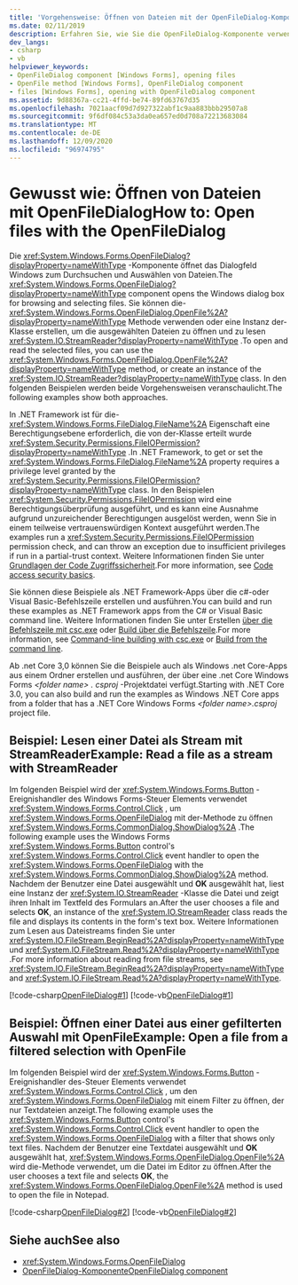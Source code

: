 ```yaml
---
title: 'Vorgehensweise: Öffnen von Dateien mit der OpenFileDialog-Komponente'
ms.date: 02/11/2019
description: Erfahren Sie, wie Sie die OpenFileDialog-Komponente verwenden, um das Dialogfeld Windows zum Durchsuchen und Auswählen von Dateien zu öffnen.
dev_langs:
- csharp
- vb
helpviewer_keywords:
- OpenFileDialog component [Windows Forms], opening files
- OpenFile method [Windows Forms], OpenFileDialog component
- files [Windows Forms], opening with OpenFileDialog component
ms.assetid: 9d88367a-cc21-4ffd-be74-89fd63767d35
ms.openlocfilehash: 7021aacf09d7d927322abf1c9aa883bbb29507a8
ms.sourcegitcommit: 9f6df084c53a3da0ea657ed0d708a72213683084
ms.translationtype: MT
ms.contentlocale: de-DE
ms.lasthandoff: 12/09/2020
ms.locfileid: "96974795"
---
```

# <a name="how-to-open-files-with-the-openfiledialog"></a><span data-ttu-id="91d52-103">Gewusst wie: Öffnen von Dateien mit OpenFileDialog</span><span class="sxs-lookup"><span data-stu-id="91d52-103">How to: Open files with the OpenFileDialog</span></span>

<span data-ttu-id="91d52-104">Die <xref:System.Windows.Forms.OpenFileDialog?displayProperty=nameWithType> -Komponente öffnet das Dialogfeld Windows zum Durchsuchen und Auswählen von Dateien.</span><span class="sxs-lookup"><span data-stu-id="91d52-104">The <xref:System.Windows.Forms.OpenFileDialog?displayProperty=nameWithType> component opens the Windows dialog box for browsing and selecting files.</span></span> <span data-ttu-id="91d52-105">Sie können die- <xref:System.Windows.Forms.OpenFileDialog.OpenFile%2A?displayProperty=nameWithType> Methode verwenden oder eine Instanz der-Klasse erstellen, um die ausgewählten Dateien zu öffnen und zu lesen <xref:System.IO.StreamReader?displayProperty=nameWithType> .</span><span class="sxs-lookup"><span data-stu-id="91d52-105">To open and read the selected files, you can use the <xref:System.Windows.Forms.OpenFileDialog.OpenFile%2A?displayProperty=nameWithType> method, or create an instance of the <xref:System.IO.StreamReader?displayProperty=nameWithType> class.</span></span> <span data-ttu-id="91d52-106">In den folgenden Beispielen werden beide Vorgehensweisen veranschaulicht.</span><span class="sxs-lookup"><span data-stu-id="91d52-106">The following examples show both approaches.</span></span>

<span data-ttu-id="91d52-107">In .NET Framework ist für die- <xref:System.Windows.Forms.FileDialog.FileName%2A> Eigenschaft eine Berechtigungsebene erforderlich, die von der-Klasse erteilt wurde <xref:System.Security.Permissions.FileIOPermission?displayProperty=nameWithType> .</span><span class="sxs-lookup"><span data-stu-id="91d52-107">In .NET Framework, to get or set the <xref:System.Windows.Forms.FileDialog.FileName%2A> property requires a privilege level granted by the <xref:System.Security.Permissions.FileIOPermission?displayProperty=nameWithType> class.</span></span> <span data-ttu-id="91d52-108">In den Beispielen <xref:System.Security.Permissions.FileIOPermission> wird eine Berechtigungsüberprüfung ausgeführt, und es kann eine Ausnahme aufgrund unzureichender Berechtigungen ausgelöst werden, wenn Sie in einem teilweise vertrauenswürdigen Kontext ausgeführt werden.</span><span class="sxs-lookup"><span data-stu-id="91d52-108">The examples run a <xref:System.Security.Permissions.FileIOPermission> permission check, and can throw an exception due to insufficient privileges if run in a partial-trust context.</span></span> <span data-ttu-id="91d52-109">Weitere Informationen finden Sie unter [Grundlagen der Code Zugriffssicherheit](/dotnet/framework/misc/code-access-security-basics).</span><span class="sxs-lookup"><span data-stu-id="91d52-109">For more information, see [Code access security basics](/dotnet/framework/misc/code-access-security-basics).</span></span>

<span data-ttu-id="91d52-110">Sie können diese Beispiele als .NET Framework-Apps über die c#-oder Visual Basic-Befehlszeile erstellen und ausführen.</span><span class="sxs-lookup"><span data-stu-id="91d52-110">You can build and run these examples as .NET Framework apps from the C# or Visual Basic command line.</span></span> <span data-ttu-id="91d52-111">Weitere Informationen finden Sie unter Erstellen [über die Befehlszeile mit csc.exe](/dotnet/csharp/language-reference/compiler-options/command-line-building-with-csc-exe) oder [Build über die Befehlszeile](/dotnet/visual-basic/reference/command-line-compiler/building-from-the-command-line).</span><span class="sxs-lookup"><span data-stu-id="91d52-111">For more information, see [Command-line building with csc.exe](/dotnet/csharp/language-reference/compiler-options/command-line-building-with-csc-exe) or [Build from the command line](/dotnet/visual-basic/reference/command-line-compiler/building-from-the-command-line).</span></span>

<span data-ttu-id="91d52-112">Ab .net Core 3,0 können Sie die Beispiele auch als Windows .net Core-Apps aus einem Ordner erstellen und ausführen, der über eine .net Core Windows Forms *\<folder name> . csproj* -Projektdatei verfügt.</span><span class="sxs-lookup"><span data-stu-id="91d52-112">Starting with .NET Core 3.0, you can also build and run the examples as Windows .NET Core apps from a folder that has a .NET Core Windows Forms *\<folder name>.csproj* project file.</span></span>

## <a name="example-read-a-file-as-a-stream-with-streamreader"></a><span data-ttu-id="91d52-113">Beispiel: Lesen einer Datei als Stream mit StreamReader</span><span class="sxs-lookup"><span data-stu-id="91d52-113">Example: Read a file as a stream with StreamReader</span></span>  
  
<span data-ttu-id="91d52-114">Im folgenden Beispiel wird der <xref:System.Windows.Forms.Button> -Ereignishandler des Windows Forms-Steuer Elements verwendet <xref:System.Windows.Forms.Control.Click> , um <xref:System.Windows.Forms.OpenFileDialog> mit der-Methode zu öffnen <xref:System.Windows.Forms.CommonDialog.ShowDialog%2A> .</span><span class="sxs-lookup"><span data-stu-id="91d52-114">The following example uses the Windows Forms <xref:System.Windows.Forms.Button> control's <xref:System.Windows.Forms.Control.Click> event handler to open the <xref:System.Windows.Forms.OpenFileDialog> with the <xref:System.Windows.Forms.CommonDialog.ShowDialog%2A> method.</span></span> <span data-ttu-id="91d52-115">Nachdem der Benutzer eine Datei ausgewählt und **OK** ausgewählt hat, liest eine Instanz der <xref:System.IO.StreamReader> -Klasse die Datei und zeigt ihren Inhalt im Textfeld des Formulars an.</span><span class="sxs-lookup"><span data-stu-id="91d52-115">After the user chooses a file and selects **OK**, an instance of the <xref:System.IO.StreamReader> class reads the file and displays its contents in the form's text box.</span></span> <span data-ttu-id="91d52-116">Weitere Informationen zum Lesen aus Dateistreams finden Sie unter <xref:System.IO.FileStream.BeginRead%2A?displayProperty=nameWithType> und <xref:System.IO.FileStream.Read%2A?displayProperty=nameWithType> .</span><span class="sxs-lookup"><span data-stu-id="91d52-116">For more information about reading from file streams, see <xref:System.IO.FileStream.BeginRead%2A?displayProperty=nameWithType> and <xref:System.IO.FileStream.Read%2A?displayProperty=nameWithType>.</span></span>  

 [!code-csharp[OpenFileDialog#1](~/samples/snippets/winforms/open-files/example1/cs/Form1.cs)]
 [!code-vb[OpenFileDialog#1](~/samples/snippets/winforms/open-files/example1/vb/Form1.vb)]  

## <a name="example-open-a-file-from-a-filtered-selection-with-openfile"></a><span data-ttu-id="91d52-117">Beispiel: Öffnen einer Datei aus einer gefilterten Auswahl mit OpenFile</span><span class="sxs-lookup"><span data-stu-id="91d52-117">Example: Open a file from a filtered selection with OpenFile</span></span>

<span data-ttu-id="91d52-118">Im folgenden Beispiel wird der <xref:System.Windows.Forms.Button> -Ereignishandler des-Steuer Elements verwendet <xref:System.Windows.Forms.Control.Click> , um den <xref:System.Windows.Forms.OpenFileDialog> mit einem Filter zu öffnen, der nur Textdateien anzeigt.</span><span class="sxs-lookup"><span data-stu-id="91d52-118">The following example uses the <xref:System.Windows.Forms.Button> control's <xref:System.Windows.Forms.Control.Click> event handler to open the <xref:System.Windows.Forms.OpenFileDialog> with a filter that shows only text files.</span></span> <span data-ttu-id="91d52-119">Nachdem der Benutzer eine Textdatei ausgewählt und **OK** ausgewählt hat, <xref:System.Windows.Forms.OpenFileDialog.OpenFile%2A> wird die-Methode verwendet, um die Datei im Editor zu öffnen.</span><span class="sxs-lookup"><span data-stu-id="91d52-119">After the user chooses a text file and selects **OK**, the <xref:System.Windows.Forms.OpenFileDialog.OpenFile%2A> method is used to open the file in Notepad.</span></span>

 [!code-csharp[OpenFileDialog#2](~/samples/snippets/winforms/open-files/example2/cs/Form1.cs)]
 [!code-vb[OpenFileDialog#2](~/samples/snippets/winforms/open-files/example2/vb/Form1.vb)]  

## <a name="see-also"></a><span data-ttu-id="91d52-120">Siehe auch</span><span class="sxs-lookup"><span data-stu-id="91d52-120">See also</span></span>

- <xref:System.Windows.Forms.OpenFileDialog>
- [<span data-ttu-id="91d52-121">OpenFileDialog-Komponente</span><span class="sxs-lookup"><span data-stu-id="91d52-121">OpenFileDialog component</span></span>](openfiledialog-component-windows-forms.md)
